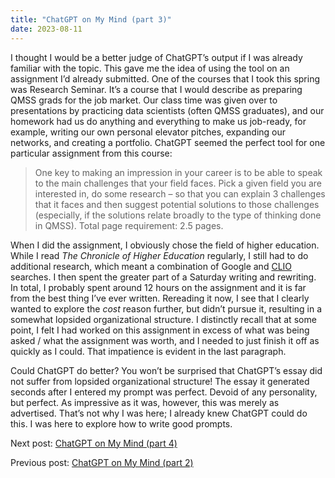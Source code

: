 ```yaml
---
title: "ChatGPT on My Mind (part 3)"
date: 2023-08-11
---
```

<p>I thought I would be a better judge of ChatGPT’s output if I was already familiar with the topic. This gave me the idea of using the tool on an assignment I’d already submitted. One of the courses that I took this spring was Research Seminar. It’s a course that I would describe as preparing QMSS grads for the job market. Our class time was given over to presentations by practicing data scientists (often QMSS graduates), and our homework had us do anything and everything to make us job-ready, for example, writing our own personal elevator pitches, expanding our networks, and creating a portfolio. ChatGPT seemed the perfect tool for one particular assignment from this course:</p>
<blockquote>One key to making an impression in your career is to be able to speak to the main challenges that your field faces. Pick a given field you are interested in, do some research – so that you can explain 3 challenges that it faces and then suggest potential solutions to those challenges (especially, if the solutions relate broadly to the type of thinking done in QMSS). Total page requirement: 2.5 pages.</blockquote>
<p>When I did the assignment, I obviously chose the field of higher education. While I read <i>The Chronicle of Higher Education</i> regularly, I still had to do additional research, which meant a combination of Google and <a href="https://clio.columbia.edu/">CLIO</a> searches. I then spent the greater part of a Saturday writing and rewriting. In total, I probably spent around 12 hours on the assignment and it is far from the best thing I’ve ever written. Rereading it now, I see that I clearly wanted to explore the <i>cost</i> reason further, but didn’t pursue it, resulting in a somewhat lopsided organizational structure. I distinctly recall that at some point, I felt I had worked on this assignment in excess of what was being asked / what the assignment was worth, and I needed to just finish it off as quickly as I could. That impatience is evident in the last paragraph.</p>
<p>Could ChatGPT do better? You won’t be surprised that ChatGPT’s essay did not suffer from lopsided organizational structure! The essay it generated seconds after I entered my prompt was perfect. Devoid of any personality, but perfect. As impressive as it was, however, this was merely as advertised. That’s not why I was here; I already knew ChatGPT could do this. I was here to explore how to write good prompts.</p>
<p>Next post: <a href="https://mf3321.github.io/2023/08/18/ChatGPT-on-My-Mind-part-4.html">ChatGPT on My Mind (part 4)</a></p>
<p>Previous post: <a href="https://mf3321.github.io/2023/08/04/ChatGPT-on-My-Mind-part-2.html">ChatGPT on My Mind (part 2)</a></p>
